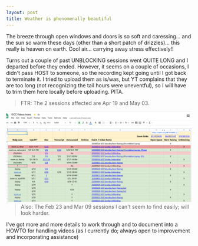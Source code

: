 ```yaml
---
layout: post
title: Weather is phenomenally beautiful
---
```


The breeze through open windows and doors is so soft and
caressing... and the sun so warm these days (other than a short patch
of drizzles)... this really is heaven on earth. Cool air... carrying
away stress effectively!!

Turns out a couple of past UNBLOCKING sessions went QUITE LONG and I
departed before they ended. However, it seems on a couple of
occasions, I didn't pass HOST to someone, so the recording kept going
until I got back to terminate it. I tried to upload them as is/was, but
YT complains that they are too long (not recognizing the tail hours
were uneventful), so I will have to trim them here locally before
uploading. PITA.

> FTR: The 2 sessions affected are Apr 19 and May 03.

<img src="/images/2020/Screenshot_2020-05-12_20-23-16.png"
     alt="my videos worksheet"
     style="float: left; margin-right: 10px;" />


> Also: The Feb 23 and Mar 09 sessions I can't seem to find easily; will
look harder. 

I've got more and more details to work through and to document into a
HOWTO for handling videos (as I currently do; always open to
improvement and incorporating assistance)
